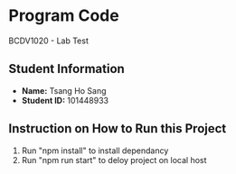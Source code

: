 # Program Code

BCDV1020 - Lab Test

## Student Information

- **Name:** Tsang Ho Sang
- **Student ID:** 101448933

## Instruction on How to Run this Project
1. Run "npm install" to install dependancy
2. Run "npm run start" to deloy project on local host